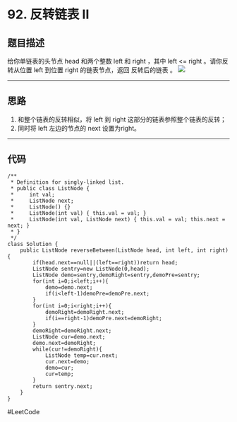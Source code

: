 # 92. 反转链表 II
## 题目描述
给你单链表的头节点 head 和两个整数 left 和 right ，其中 left <= right 。请你反转从位置 left 到位置 right 的链表节点，返回 反转后的链表 。
![](92.%20%E5%8F%8D%E8%BD%AC%E9%93%BE%E8%A1%A8%20II/%E6%88%AA%E5%B1%8F2021-03-18%20%E4%B8%8B%E5%8D%882.10.49.png)
- - - -
## 思路
1. 和整个链表的反转相似，将 left 到 right 这部分的链表参照整个链表的反转；
2. 同时将 left 左边的节点的 next 设置为right。
- - - -
## 代码
```
/**
 * Definition for singly-linked list.
 * public class ListNode {
 *     int val;
 *     ListNode next;
 *     ListNode() {}
 *     ListNode(int val) { this.val = val; }
 *     ListNode(int val, ListNode next) { this.val = val; this.next = next; }
 * }
 */
class Solution {
    public ListNode reverseBetween(ListNode head, int left, int right) {
        if(head.next==null||(left==right))return head;
        ListNode sentry=new ListNode(0,head);
        ListNode demo=sentry,demoRight=sentry,demoPre=sentry;
        for(int i=0;i<left;i++){
            demo=demo.next;
            if(i<left-1)demoPre=demoPre.next;
        }
        for(int i=0;i<right;i++){
            demoRight=demoRight.next;
            if(i==right-1)demoPre.next=demoRight;
        }
        demoRight=demoRight.next;
        ListNode cur=demo.next;
        demo.next=demoRight;
        while(cur!=demoRight){
            ListNode temp=cur.next;
            cur.next=demo;
            demo=cur;
            cur=temp;
        }
        return sentry.next;
    }
}
```
#LeetCode